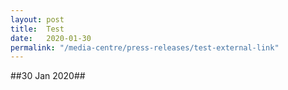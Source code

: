 ```yaml
---
layout: post
title:  Test
date:   2020-01-30
permalink: "/media-centre/press-releases/test-external-link"
---
```


##30 Jan 2020##
